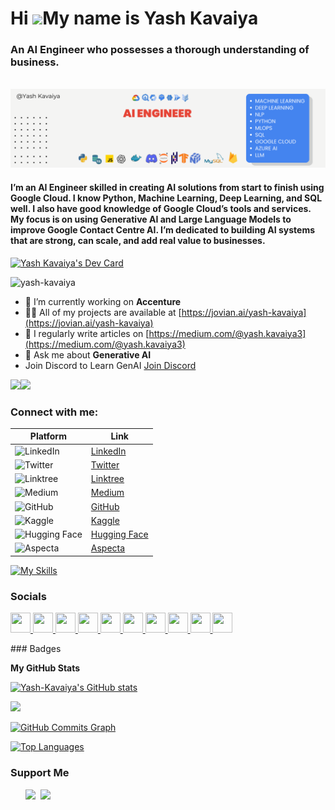 Hi ![](https://user-images.githubusercontent.com/18350557/176309783-0785949b-9127-417c-8b55-ab5a4333674e.gif)My name is Yash Kavaiya
====================================================================================================================================
<h3>An AI Engineer who possesses a thorough understanding of business.</h3>
<p align="center">  
  <br>
  <img alt="AI Engineer"  src="./AI Engineer.png">
<p/>
<h4 >I’m an AI Engineer skilled in creating AI solutions from start to finish using Google Cloud. I know Python, Machine Learning, Deep Learning, and SQL well. I also have good knowledge of Google Cloud’s tools and services. My focus is on using Generative AI and Large Language Models to improve Google Contact Centre AI. I’m dedicated to building AI systems that are strong, can scale, and add real value to businesses.</h4>
<a href="https://app.daily.dev/yashkavaiya"><img src="https://api.daily.dev/devcards/v2/DYjCG4v1x05SPkfl8Fw3t.png?type=wide&r=t85" width="652" alt="Yash Kavaiya's Dev Card"/></a>
<p align="left"> <img src="https://komarev.com/ghpvc/?username=yash-kavaiya&label=Profile%20views&color=0e75b6&style=flat" alt="yash-kavaiya" /> </p>

- 🔭 I’m currently working on **Accenture**
- 👨‍💻 All of my projects are available at [https://jovian.ai/yash-kavaiya](https://jovian.ai/yash-kavaiya)
- 📝 I regularly write articles on [https://medium.com/@yash.kavaiya3](https://medium.com/@yash.kavaiya3)
- 💬 Ask me about **Generative AI**
- Join Discord to Learn GenAI [Join Discord](https://discord.gg/cvHXS4b5)

<a href="https://www.github.com/Yash-Kavaiya" target="_blank" rel="noreferrer"><img
src="https://img.shields.io/github/followers/Yash-Kavaiya?logo=github&style=for-the-badge&color=ef4444&labelColor=ffffff" /></a><a href="https://www.x.com/Yash_Kavaiya_" target="_blank" rel="noreferrer"><img
src="https://img.shields.io/twitter/follow/Yash_Kavaiya_?logo=twitter&style=for-the-badge&color=ef4444&labelColor=ffffff"
/></a>

<h3 align="left">Connect with me:</h3>
<p align="left">

| Platform | Link |
|----------|------|
| ![LinkedIn](https://img.icons8.com/color/48/000000/linkedin.png) | [LinkedIn](https://www.linkedin.com/in/yashkavaiya/) |
| ![Twitter](https://img.icons8.com/color/48/000000/twitter.png) | [Twitter](https://x.com/Yash_Kavaiya_) |
| ![Linktree](https://img.icons8.com/color/48/000000/linktree.png) | [Linktree](https://linktr.ee/yashkavaiya) |
| ![Medium](https://img.icons8.com/color/48/000000/medium-logo.png) | [Medium](https://medium.com/@yash.kavaiya3) |
| ![GitHub](https://img.icons8.com/color/48/000000/github.png) | [GitHub](https://github.com/Yash-Kavaiya) |
| ![Kaggle](https://img.icons8.com/color/48/000000/kaggle.png) | [Kaggle](https://www.kaggle.com/yashkavaiya) |
| ![Hugging Face](https://img.icons8.com/color/48/000000/hugging-face.png) | [Hugging Face](https://huggingface.co/yashkavaiya) |
| ![Aspecta](https://img.icons8.com/color/48/000000/aspecta.png) | [Aspecta](https://aspecta.id/u/Yash-Kavaiya) |
</p>

[![My Skills](https://skillicons.dev/icons?i=py,gcp,azure,anaconda,git,discord,fastapi,kubernetes,flask,docker,opencv,bash&perline=12)](https://skillicons.dev)

### Socials

<p align="left"> <a href="https://www.dev.to/Yash_Kavaiya" target="_blank" rel="noreferrer"> <picture> <source media="(prefers-color-scheme: dark)" srcset="https://raw.githubusercontent.com/danielcranney/readme-generator/main/public/icons/socials/devdotto-dark.svg" /> <source media="(prefers-color-scheme: light)" srcset="https://raw.githubusercontent.com/danielcranney/readme-generator/main/public/icons/socials/devdotto.svg" /> <img src="https://raw.githubusercontent.com/danielcranney/readme-generator/main/public/icons/socials/devdotto.svg" width="32" height="32" /> </picture> </a> <a href="https://www.github.com/Yash-Kavaiya" target="_blank" rel="noreferrer"> <picture> <source media="(prefers-color-scheme: dark)" srcset="https://raw.githubusercontent.com/danielcranney/readme-generator/main/public/icons/socials/github-dark.svg" /> <source media="(prefers-color-scheme: light)" srcset="https://raw.githubusercontent.com/danielcranney/readme-generator/main/public/icons/socials/github.svg" /> <img src="https://raw.githubusercontent.com/danielcranney/readme-generator/main/public/icons/socials/github.svg" width="32" height="32" /> </picture> </a> <a href="https://yashkavaiya.hashnode.dev" target="_blank" rel="noreferrer"> <picture> <source media="(prefers-color-scheme: dark)" srcset="https://raw.githubusercontent.com/danielcranney/readme-generator/main/public/icons/socials/hashnode-dark.svg" /> <source media="(prefers-color-scheme: light)" srcset="https://raw.githubusercontent.com/danielcranney/readme-generator/main/public/icons/socials/hashnode.svg" /> <img src="https://raw.githubusercontent.com/danielcranney/readme-generator/main/public/icons/socials/hashnode.svg" width="32" height="32" /> </picture> </a> <a href="https://www.linkedin.com/in/yashkavaiya" target="_blank" rel="noreferrer"> <picture> <source media="(prefers-color-scheme: dark)" srcset="https://raw.githubusercontent.com/danielcranney/readme-generator/main/public/icons/socials/linkedin-dark.svg" /> <source media="(prefers-color-scheme: light)" srcset="https://raw.githubusercontent.com/danielcranney/readme-generator/main/public/icons/socials/linkedin.svg" /> <img src="https://raw.githubusercontent.com/danielcranney/readme-generator/main/public/icons/socials/linkedin.svg" width="32" height="32" /> </picture> </a> <a href="http://www.medium.com/yash.kavaiya3" target="_blank" rel="noreferrer"> <picture> <source media="(prefers-color-scheme: dark)" srcset="https://raw.githubusercontent.com/danielcranney/readme-generator/main/public/icons/socials/medium-dark.svg" /> <source media="(prefers-color-scheme: light)" srcset="https://raw.githubusercontent.com/danielcranney/readme-generator/main/public/icons/socials/medium.svg" /> <img src="https://raw.githubusercontent.com/danielcranney/readme-generator/main/public/icons/socials/medium.svg" width="32" height="32" /> </picture> </a> <a href="https://www.stackoverflow.com/users/17554262/yash-kavaiya" target="_blank" rel="noreferrer"> <picture> <source media="(prefers-color-scheme: dark)" srcset="https://raw.githubusercontent.com/danielcranney/readme-generator/main/public/icons/socials/stackoverflow-dark.svg" /> <source media="(prefers-color-scheme: light)" srcset="https://raw.githubusercontent.com/danielcranney/readme-generator/main/public/icons/socials/stackoverflow.svg" /> <img src="https://raw.githubusercontent.com/danielcranney/readme-generator/main/public/icons/socials/stackoverflow.svg" width="32" height="32" /> </picture> </a> <a href="https://www.x.com/Yash_Kavaiya_" target="_blank" rel="noreferrer"> <picture> <source media="(prefers-color-scheme: dark)" srcset="https://raw.githubusercontent.com/danielcranney/readme-generator/main/public/icons/socials/twitter-dark.svg" /> <source media="(prefers-color-scheme: light)" srcset="https://raw.githubusercontent.com/danielcranney/readme-generator/main/public/icons/socials/twitter.svg" /> <img src="https://raw.githubusercontent.com/danielcranney/readme-generator/main/public/icons/socials/twitter.svg" width="32" height="32" /> </picture> </a> <a href="https://www.youtube.com/@gen_ai_guru" target="_blank" rel="noreferrer"> <picture> <source media="(prefers-color-scheme: dark)" srcset="https://raw.githubusercontent.com/danielcranney/readme-generator/main/public/icons/socials/youtube-dark.svg" /> <source media="(prefers-color-scheme: light)" srcset="https://raw.githubusercontent.com/danielcranney/readme-generator/main/public/icons/socials/youtube.svg" /> <img src="https://raw.githubusercontent.com/danielcranney/readme-generator/main/public/icons/socials/youtube.svg" width="32" height="32" /> </picture> </a> <a href="https://www.threads.net/@Yashk_Kavaiya" target="_blank" rel="noreferrer"> <picture> <source media="(prefers-color-scheme: dark)" srcset="https://raw.githubusercontent.com/danielcranney/readme-generator/main/public/icons/socials/threads-dark.svg" /> <source media="(prefers-color-scheme: light)" srcset="https://raw.githubusercontent.com/danielcranney/readme-generator/main/public/icons/socials/threads.svg" /> <img src="https://raw.githubusercontent.com/danielcranney/readme-generator/main/public/icons/socials/threads.svg" width="32" height="32" /> </picture> </a> <a href="https://www.twitch.tv/Yashkumar Kavaiya" target="_blank" rel="noreferrer"> <picture> <source media="(prefers-color-scheme: dark)" srcset="https://raw.githubusercontent.com/danielcranney/readme-generator/main/public/icons/socials/twitch-dark.svg" /> <source media="(prefers-color-scheme: light)" srcset="https://raw.githubusercontent.com/danielcranney/readme-generator/main/public/icons/socials/twitch.svg" /> <img src="https://raw.githubusercontent.com/danielcranney/readme-generator/main/public/icons/socials/twitch.svg" width="32" height="32" /> </picture> </a></p>
### Badges

<b>My GitHub Stats</b>

<a href="http://www.github.com/Yash-Kavaiya"><img src="https://github-readme-stats.vercel.app/api?username=Yash-Kavaiya&show_icons=true&hide=&count_private=true&title_color=444e59&text_color=3382ed&icon_color=ef4444&bg_color=ffffff&hide_border=true&show_icons=true" alt="Yash-Kavaiya's GitHub stats" /></a>

<a href="http://www.github.com/Yash-Kavaiya"><img src="https://github-readme-streak-stats.herokuapp.com/?user=Yash-Kavaiya&stroke=3382ed&background=ffffff&ring=444e59&fire=444e59&currStreakNum=3382ed&currStreakLabel=444e59&sideNums=3382ed&sideLabels=3382ed&dates=3382ed&hide_border=true" /></a>

<a href="http://www.github.com/Yash-Kavaiya"><img src="https://github-readme-activity-graph.cyclic.app/graph?username=Yash-Kavaiya&bg_color=ffffff&color=3382ed&line=ef4444&point=3382ed&area_color=ffffff&area=true&hide_border=true&custom_title=GitHub%20Commits%20Graph" alt="GitHub Commits Graph" /></a>

<a href="https://github.com/Yash-Kavaiya" align="left"><img src="https://github-readme-stats.vercel.app/api/top-langs/?username=Yash-Kavaiya&langs_count=10&title_color=444e59&text_color=3382ed&icon_color=ef4444&bg_color=ffffff&hide_border=true&locale=en&custom_title=Top%20%Languages" alt="Top Languages" /></a>

### Support Me

<ul style="list-style-type: none; margin: 0;">

<li style="display: inline-block; margin-right: 0.25rem;"><a href="https://www.buymeacoffee.com/yashkavaiye"><img src="https://cdn.buymeacoffee.com/buttons/v2/default-yellow.png" width="150"/></a></li>

<li style="display: inline-block; margin-right: 0.25rem;"><a href="https://www.ko-fi.com/yashkavaiya"><img src="https://storage.ko-fi.com/cdn/kofi2.png?v=3" width="150"/></a></li>

</ul>
